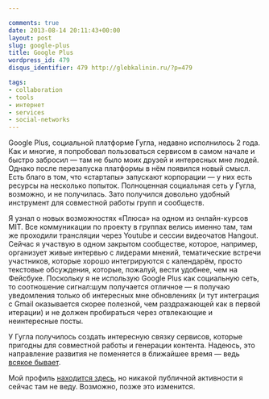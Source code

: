 ```yaml
---

comments: true
date: 2013-08-14 20:11:43+00:00
layout: post
slug: google-plus
title: Google Plus
wordpress_id: 479
disqus_identifier: 479 http://glebkalinin.ru/?p=479

tags:
- collaboration
- tools
- интернет
- services
- social-networks
---
```


Google Plus, социальной платформе Гугла, недавно исполнилось 2 года. Как и многие, я попробовал пользоваться сервисом в самом начале и быстро забросил — там не было моих друзей и интересных мне людей. Однако после перезапуска платформы в нём появился новый смысл. Есть благо в том, что «стартапы» запускают корпорации — у них есть ресурсы на несколько попыток. Полноценная социальная сеть у Гугла, возможно, и не получилась. Зато получился довольно удобный инструмент для совместной работы групп и сообществ. 

Я узнал о новых возможностях «Плюса» на одном из онлайн-курсов MIT. Все коммуникации по проекту в группах велись именно там, там же проходили трансляции через Youtube и сессии видеочатов Hangout. Сейчас я участвую в одном закрытом сообществе, которое, например, организует живые интервью с лидерами мнений, тематические встречи участников, которые хорошо интегрируются с календарём, просто текстовые обсуждения, которые, пожалуй, вести удобнее, чем на Фейсбуке. Поскольку я не использую Google Plus как социальную сеть, то соотношение сигнал:шум получается отличное — я получаю уведомления только об интересных мне обновлениях (и тут интеграция с Gmail оказывается скорее полезной, чем раздражающей как в первой итерации) и не должен пробираться через отвлекающие и неинтересные посты.

У Гугла получилось создать интересную связку сервисов, которые пригодны для совместной работы и генерации контента. Надеюсь, это направление развития не поменяется в ближайшее время — ведь [всякое бывает](http://glebkalinin.ru/on-google-reader-shutdown/). 

Мой профиль [находится здесь](https://plus.google.com/u/0/111301961252276698105/posts?cfem=1), но никакой публичной активности я сейчас там не веду. Возможно, позже это изменится.
